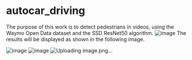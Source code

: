 # autocar_driving
The purpose of this work is to detect pedestrians in videos, using the Waymo Open Data dataset and the SSD ResNet50 algorithm.
![image](https://github.com/lontzumon/car_object_detection/assets/100392818/6cbb93c2-8bc3-4652-981c-c34703e3254f)
The results will be displayed as shown in the following image.

![image](https://github.com/lontzumon/car_object_detection/assets/100392818/a2086389-2b1c-4579-adcc-9742413d6bb2)
![image](https://github.com/lontzumon/car_object_detection/assets/100392818/913012a8-0438-4317-b919-bde2b5a6344a)
![Uploading image.png…]()


